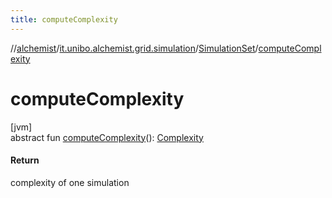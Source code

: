 ```yaml
---
title: computeComplexity
---
```

//[alchemist](../../../index.html)/[it.unibo.alchemist.grid.simulation](../index.html)/[SimulationSet](index.html)/[computeComplexity](compute-complexity.html)



# computeComplexity



[jvm]\
abstract fun [computeComplexity](compute-complexity.html)(): [Complexity](../-complexity/index.html)



#### Return



complexity of one simulation




